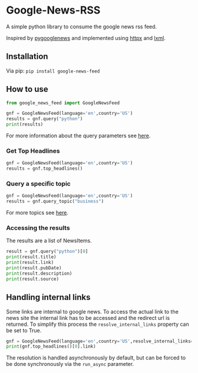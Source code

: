 # Google-News-RSS
A simple python library to consume the google news rss feed.

Inspired by [pygooglenews](https://github.com/kotartemiy/pygooglenews) and implemented using [httpx](https://pypi.org/project/httpx/) and [lxml](https://pypi.org/project/lxml/).


## Installation
Via pip: <code>pip install google-news-feed</code>

## How to use
```python
from google_news_feed import GoogleNewsFeed

gnf = GoogleNewsFeed(language='en',country='US')
results = gnf.query("python")
print(results)
```
For more information about the query parameters see [here](https://newscatcherapi.com/blog/google-news-rss-search-parameters-the-missing-documentaiton).

### Get Top Headlines
```python
gnf = GoogleNewsFeed(language='en',country='US')
results = gnf.top_headlines()
```

### Query a specific topic
```python
gnf = GoogleNewsFeed(language='en',country='US')
results = gnf.query_topic("business")
```
For more topics see [here](https://newscatcherapi.com/blog/google-news-rss-search-parameters-the-missing-documentaiton).
### Accessing the results
The results are a list of NewsItems.
```python
result = gnf.query("python")[0]
print(result.title)
print(result.link)
print(result.pubDate)
print(result.description)
print(result.source)
```

## Handling internal links
Some links are internal to google news. To access the actual link to the news site the internal link has to be accessed and the redirect url is returned. To simplify this process the `resolve_internal_links` property can be set to True.
```python
gnf = GoogleNewsFeed(language='en',country='US',resolve_internal_links=True)
print(gnf.top_headlines()[0].link)
```
The resolution is handled asynchronously by default, but can be forced to be done synchronously via the `run_async` parameter.
